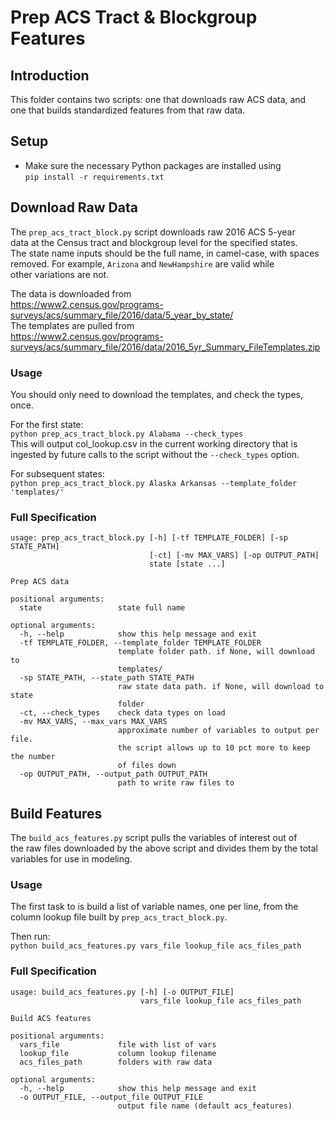 # Prep ACS Tract & Blockgroup Features

## Introduction
This folder contains two scripts: one that downloads raw ACS data, and<br>
one that builds standardized features from that raw data.

## Setup
* Make sure the necessary Python packages are installed using <br>
```pip install -r requirements.txt```

## Download Raw Data
The ```prep_acs_tract_block.py``` script downloads raw 2016 ACS 5-year<br>
data at the Census tract and blockgroup level for the specified states.<br>
The state name inputs should be the full name, in camel-case, with spaces <br>
removed.  For example, ```Arizona``` and ```NewHampshire``` are valid while <br>
other variations are not.

The data is downloaded from<br>
https://www2.census.gov/programs-surveys/acs/summary_file/2016/data/5_year_by_state/ <br>
The templates are pulled from <br>
https://www2.census.gov/programs-surveys/acs/summary_file/2016/data/2016_5yr_Summary_FileTemplates.zip

### Usage
You should only need to download the templates, and check the types, once.

For the first state:<br>
```python prep_acs_tract_block.py Alabama --check_types``` <br>
This will output col_lookup.csv in the current working directory that is <br>
ingested by future calls to the script without the ```--check_types``` option.

For subsequent states:<br>
```python prep_acs_tract_block.py Alaska Arkansas --template_folder 'templates/'```

### Full Specification
```
usage: prep_acs_tract_block.py [-h] [-tf TEMPLATE_FOLDER] [-sp STATE_PATH]
                               [-ct] [-mv MAX_VARS] [-op OUTPUT_PATH]
                               state [state ...]

Prep ACS data

positional arguments:
  state                 state full name

optional arguments:
  -h, --help            show this help message and exit
  -tf TEMPLATE_FOLDER, --template_folder TEMPLATE_FOLDER
                        template folder path. if None, will download to
                        templates/
  -sp STATE_PATH, --state_path STATE_PATH
                        raw state data path. if None, will download to state
                        folder
  -ct, --check_types    check data types on load
  -mv MAX_VARS, --max_vars MAX_VARS
                        approximate number of variables to output per file.
                        the script allows up to 10 pct more to keep the number
                        of files down
  -op OUTPUT_PATH, --output_path OUTPUT_PATH
                        path to write raw files to
```

## Build Features
The ```build_acs_features.py``` script pulls the variables of interest out of<br>
the raw files downloaded by the above script and divides them by the total <br>
variables for use in modeling.

### Usage
The first task to is build a list of variable names, one per line, from the<br>
 column lookup file built by ```prep_acs_tract_block.py```.

Then run:<br>
```python build_acs_features.py vars_file lookup_file acs_files_path```

### Full Specification
```
usage: build_acs_features.py [-h] [-o OUTPUT_FILE]
                             vars_file lookup_file acs_files_path

Build ACS features

positional arguments:
  vars_file             file with list of vars
  lookup_file           column lookup filename
  acs_files_path        folders with raw data

optional arguments:
  -h, --help            show this help message and exit
  -o OUTPUT_FILE, --output_file OUTPUT_FILE
                        output file name (default acs_features)
```
